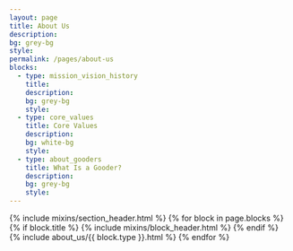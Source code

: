 ```yaml
---
layout: page
title: About Us
description:
bg: grey-bg
style:
permalink: /pages/about-us
blocks:
  - type: mission_vision_history
    title: 
    description: 
    bg: grey-bg
    style: 
  - type: core_values
    title: Core Values
    description: 
    bg: white-bg
    style: 
  - type: about_gooders
    title: What Is a Gooder?
    description: 
    bg: grey-bg
    style: 
---
```


{% include mixins/section_header.html %}
{% for block in page.blocks %}
  {% if block.title %}
  {% include mixins/block_header.html %}
  {% endif %}
  {% include about_us/{{ block.type }}.html %}
{% endfor %}
